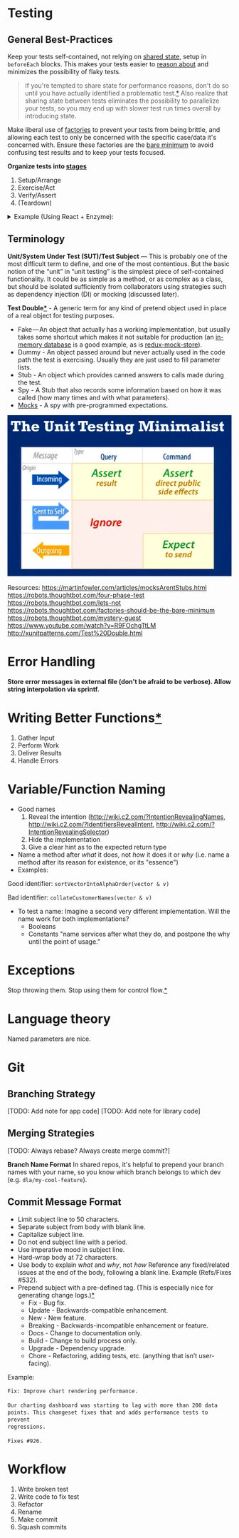 # Testing

## General Best-Practices
Keep your tests self-contained, not relying on [shared state](https://robots.thoughtbot.com/lets-not), setup in `beforeEach` blocks. This makes your tests easier to [reason about](https://robots.thoughtbot.com/mystery-guest) and minimizes the possibility of flaky tests.

> If you're tempted to share state for performance reasons, don't do so until you have actually identified a problematic test.[*](http://wiki.c2.com/?PrematureOptimization) Also realize that sharing state between tests eliminates the possibility to parallelize your tests, so you may end up with slower test run times overall by introducing state.

Make liberal use of [factories](https://github.com/rosiejs/rosie) to prevent your tests from being brittle, and allowing each test to only be concerned with the specific case/data it's concerned with. Ensure these factories are the [bare minimum](https://robots.thoughtbot.com/factories-should-be-the-bare-minimum) to avoid confusing test results and to keep your tests focused.

**Organize tests into [stages](https://robots.thoughtbot.com/four-phase-test)**
1. Setup/Arrange
1. Exercise/Act
1. Verify/Assert
1. (Teardown)

<details>
  <summary>Example (Using React + Enzyme):</summary>

```jsx
test('renders stat and label of currently selected datum', () => {
  // Setup/Arrange
  const data = [
    { x: 'Cats', y: 2 },
    { x: 'Dogs', y: 17 },
  ];

  // Exercise/Act
  const root = mount(<DoughnutChart data={data} />);
  const subject = root.find('VictoryPie').find(HighlightableSlice).at(1);
  subject.simulate('mouseover');

  // Verify/Assert
  const stat = root.find('.highlight-stat').text();
  const label = root.find('.highlight-label').text();
  expect(stat).toBe('17');
  expect(label).toBe('Dogs');
});
```
</details>

## Terminology
**Unit/System Under Test (SUT)/Test Subject** — This is probably one of the most difficult term to define, and one of the most contentious. But the basic notion of the “unit” in “unit testing” is the simplest piece of self-contained functionality. It could be as simple as a method, or as complex as a class, but should be isolated sufficiently from collaborators using strategies such as dependency injection (DI) or mocking (discussed later).

**Test Double[*](http://xunitpatterns.com/Test%20Double.html)** - A generic term for any kind of pretend object used in place of a real object for testing purposes.
* Fake — An object that actually has a working implementation, but usually takes some shortcut which makes it not suitable for production (an [in-memory database](https://martinfowler.com/bliki/InMemoryTestDatabase.html) is a good example, as is [redux-mock-store](https://github.com/arnaudbenard/redux-mock-store)).
* Dummy - An object passed around but never actually used in the code path the test is exercising. Usually they are just used to fill parameter lists.
* Stub - An object which provides canned answers to calls made during the test.
* Spy - A Stub that also records some information based on how it was called (how many times and with what parameters).
* [Mocks](https://martinfowler.com/articles/mocksArentStubs.html) - A spy with pre-programmed expectations.

![Unit testing cheatsheet](public/unit-testing-cheatsheet.png)

Resources:
https://martinfowler.com/articles/mocksArentStubs.html
https://robots.thoughtbot.com/four-phase-test
https://robots.thoughtbot.com/lets-not
https://robots.thoughtbot.com/factories-should-be-the-bare-minimum
https://robots.thoughtbot.com/mystery-guest
https://www.youtube.com/watch?v=R9FOchgTtLM
http://xunitpatterns.com/Test%20Double.html

# Error Handling
**Store error messages in external file (don't be afraid to be verbose). Allow string interpolation via sprintf.**

# Writing Better Functions[*](https://www.youtube.com/watch?v=T8J0j2xJFgQ)
1. Gather Input
1. Perform Work
1. Deliver Results
1. Handle Errors

# Variable/Function Naming
* Good names
  1. Reveal the intention (http://wiki.c2.com/?IntentionRevealingNames, http://wiki.c2.com/?IdentifiersRevealIntent, http://wiki.c2.com/?IntentionRevealingSelector)
  1. Hide the implementation
  1. Give a clear hint as to the expected return type
* Name a method after *what* it does, not *how* it does it or *why* (i.e. name a method after its reason for existence, or its "essence")
* Examples:

Good identifier: `sortVectorIntoAlphaOrder(vector & v)`

Bad identifier: `collateCustomerNames(vector & v)`
  - To test a name: Imagine a second very different implementation. Will the name work for both implementations?
	- Booleans
	- Constants
  "name services after what they do, and postpone the why until the point of usage."

# Exceptions
Stop throwing them. Stop using them for control flow.[*](https://www.joelonsoftware.com/2003/10/13/13/)

# Language theory
Named parameters are nice.

# Git

## Branching Strategy
[TODO: Add note for app code]
[TODO: Add note for library code]

## Merging Strategies
[TODO: Always rebase? Always create merge commit?]

**Branch Name Format**
In shared repos, it's helpful to prepend your branch names with your name, so you know which branch belongs to which dev (e.g. `dla/my-cool-feature`).

## Commit Message Format
* Limit subject line to 50 characters.
* Separate subject from body with blank line.
* Capitalize subject line.
* Do not end subject line with a period.
* Use imperative mood in subject line.
* Hard-wrap body at 72 characters.
* Use body to explain *what* and *why*, not *how*
Reference any fixed/related issues at the end of the body, following a blank line. Example (Refs/Fixes #532).
* Prepend subject with a pre-defined tag. (This is especially nice for generating change logs.)[*](https://eslint.org/docs/developer-guide/contributing/pull-requests#step-2-make-your-changes)
  * Fix - Bug fix.
  * Update - Backwards-compatible enhancement.
  * New - New feature.
  * Breaking - Backwards-incompatible enhancement or feature.
  * Docs - Change to documentation only.
  * Build - Change to build process only.
  * Upgrade - Dependency upgrade.
  * Chore - Refactoring, adding tests, etc. (anything that isn’t user-facing).

Example:
```
Fix: Improve chart rendering performance.

Our charting dashboard was starting to lag with more than 200 data
points. This changeset fixes that and adds performance tests to prevent
regressions.

Fixes #926.
```

# Workflow

1. Write broken test
1. Write code to fix test
1. Refactor
1. Rename
1. Make commit
1. Squash commits
